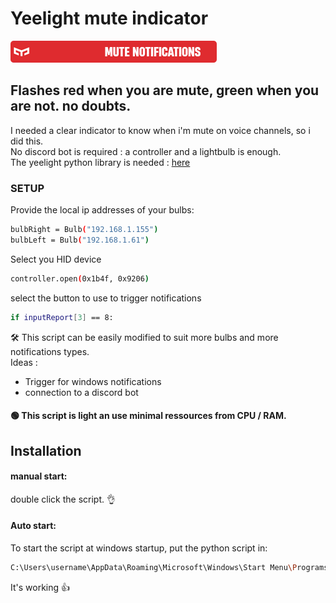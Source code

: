 # Yeelight mute indicator
![image](https://raw.githubusercontent.com/Moringar/YeelightNotifications/main/yeemute.png?token=GHSAT0AAAAAACODXPV2BXNBTVBDFBGRVD7AZP6DDXQ)
## Flashes red when you are mute, green when you are not. no doubts.

I needed a clear indicator to know when i'm mute on voice channels, so i did this.<br>
No discord bot is required : a controller and a lightbulb is enough. <br>
The yeelight python library is needed : [here](https://gitlab.com/stavros/python-yeelight)


### SETUP

Provide the local ip addresses of your bulbs:
```sh
bulbRight = Bulb("192.168.1.155")
bulbLeft = Bulb("192.168.1.61")
```
Select you HID device
```sh
controller.open(0x1b4f, 0x9206)
```

select the button to use to trigger notifications
```sh
if inputReport[3] == 8:
```


🛠️ This script can be easily modified to suit more bulbs and more notifications types.<br>
Ideas :
- Trigger for windows notifications
- connection to a discord bot

#### 🟢 This script is light an use minimal ressources from CPU / RAM.

## Installation
#### manual start:
double click the script. 👌

#### Auto start:
To start the script at windows startup, put the python script in:
```sh
C:\Users\username\AppData\Roaming\Microsoft\Windows\Start Menu\Programs\Startup
```
It's working 👍
